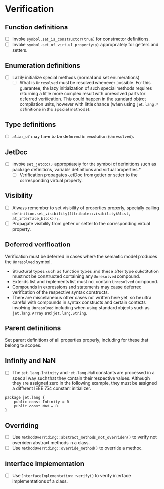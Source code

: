 # Verification

## Function definitions

* [ ] Invoke `symbol.set_is_constructor(true)` for constructor definitions.
* [ ] Invoke `symbol.set_of_virtual_property(p)` appropriately for getters and setters.

## Enumeration definitions

* [ ] Lazily initialize special methods (normal and set enumerations)
  * [ ] What is `Unresolved` must be resolved whenever possible. For this guarantee, the lazy initialization of such special methods requires returning a little more complex result with unresolved parts for deferred verification. This could happen in the standard object compilation units, however with little chance (when using `jet.lang.*` definitions in the special methods).

## Type definitions

* [ ] `alias_of` may have to be deferred in resolution (`Unresolved`).

## JetDoc

* [ ] Invoke `set_jetdoc()` appropriately for the symbol of definitions such as package definitions, variable definitions and virtual properties.*
  * [ ] Verification propagates JetDoc from getter or setter to the corresponding virtual property.

## Visibility

* [ ] Always remember to set visibility of properties properly, specially calling `definition.set_visibility(Attribute::visibility(&list, at_interface_block));`.
* [ ] Propagate visibility from getter or setter to the corresponding virtual property.

## Deferred verification

Verification must be deferred in cases where the semantic model produces the `Unresolved` symbol.

* Structural types such as function types and these after type substitution must not be constructed containing any `Unresolved` compound.
* Extends list and implements list must not contain `Unresolved` compound.
* Compounds in expressions and statements may cause deferred verification of the respective syntax constructs.
* There are miscellaneous other cases not written here yet, so be ultra careful with compounds in syntax constructs and certain contexts involving `Unresolved` including when using standard objects such as `jet.lang.Array` and `jet.lang.String`.

## Parent definitions

Set parent definitions of all properties properly, including for these that belong to scopes.

## Infinity and NaN

* [ ] The `jet.lang.Infinity` and `jet.lang.NaN` constants are processed in a special way such that they contain their respective values. Although they are assigned zero in the following example, they must be assigned a different IEEE 754 constant initializer.

```
package jet.lang {
    public const Infinity = 0
    public const NaN = 0
}
```

## Overriding

* [ ] Use `MethodOverriding::abstract_methods_not_overriden()` to verify not overriden abstract methods in a class.
* [ ] Use `MethodOverriding::override_method()` to override a method.

## Interface implementation

* [ ] Use `InterfaceImplementation::verify()` to verify interface implementations of a class.